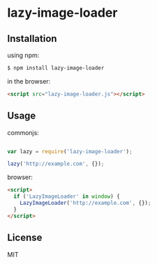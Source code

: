 # lazy-image-loader

## Installation

using npm:

```bash
$ npm install lazy-image-loader
```

in the browser:

```html
<script src="lazy-image-loader.js"></script>
```

## Usage

commonjs:

```js

var lazy = require('lazy-image-loader');

lazy('http://example.com', {});

```

browser:

```html
<script>
  if ('LazyImageLoader' in window) {
    LazyImageLoader('http://example.com', {});
  }
</script>
```

## License

  MIT
